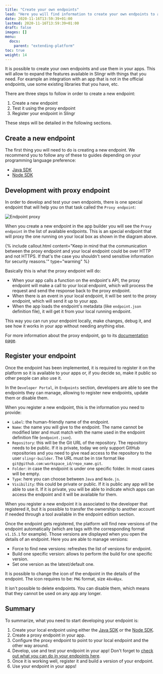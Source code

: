 ```yaml
---
title: "Create your own endpoints"
lead: "Here you will find information to create your own endpoints to add more features to your app."
date: 2020-11-16T13:59:39+01:00
lastmod: 2020-11-16T13:59:39+01:00
draft: false
images: []
menu:
  docs:
    parent: "extending-platform"
toc: true
weight: 14
---
```


It is possible to create your own endpoints and use them in your apps. This will allow to expand the
features available in Slingr with things that you need. For example an integration with an app that
is not in the official endpoints, use some existing libraries that you have, etc.

There are three steps to follow in order to create a new endpoint:
 
1. Create a new endpoint
1. Test it using the proxy endpoint
1. Register your endpoint in Slingr

These steps will be detailed in the following sections.

## Create a new endpoint

The first thing you will need to do is creating a new endpoint. We recommend you to follow any of these to
guides depending on your programming language preference:

- [Java SDK]({{site.baseurl}}/extensions-java-sdk.html)
- [Node SDK]({{site.baseurl}}/extensions-node-sdk.html)

## Development with proxy endpoint

In order to develop and test your own endpoints, there is one special endpoint that will help you on that task 
called the `Proxy endpoint`:

![Endpoint proxy](https://maximiranda.github.io/slingrDoc/images/vendor/extending/endpoint-proxy.png)

When you create a new endpoint in the app builder you will see the `Proxy endpoint` in the list of
available endpoints. This is an special endpoint that will proxy the one running on your local
box as shown in the diagram above.

{% include callout.html content="Keep in mind that the communication between the proxy endpoint and your local endpoint could be over HTTP and not HTTPS. If that's the case you shouldn't send sensitive information for security reasons.'" type="warning" %} 

Basically this is what the proxy endpoint will do:

- When your app calls a function on the endpoint's API, the proxy endpoint will make a call to your 
  local endpoint, which will process the request and send the response back to the proxy endpoint.
- When there is an event in your local endpoint, it will be sent to the proxy endpoint, which will
  send it up to your app.
- When the app loads the endpoint's metadata (like `endpoint.json` definition file), it will get it
  from your local running endpoint.
  
This way you can run your endpoint locally, make changes, debug it, and see how it works in your
app without needing anything else.

For more information about the proxy endpoint, go to its [documentation page]({{site.baseurl}}/endpoints-proxy.html).

## Register your endpoint

Once the endpoint has been implemented, it is required to register it on the platform so it is available to your apps or, 
if you decide so, make it public so other people can also use it.

In the `Developer Portal`, in `Endpoints` section, developers are able to see the endpoints they can manage, allowing 
to register new endpoints, update them or disable them.

When you register a new endpoint, this is the information you need to provide:

- `Label`: the human-friendly name of the endpoint. 
- `Name`: the name you will give to the endpoint. The name cannot be modified later and must match with the name used in 
   the endpoint definition file (`endpoint.json`).
- `Repository`: this will be the Git URL of the repository. The repository needs to be public. If it is private, today 
   we only support GitHub repositories and you need to give read access to the repository to the user `slingr-builder`. 
   The URL must be in `SSH` format like `git@github.com:workspace_id/repo_name.git`. 
- `Folder`: in case the endpoint is under one specific folder. In most cases will be empty.
- `Type`: here you can choose between `Java` and `Node.js`. 
- `Visibility`: this could be private or public. If it is public any app will be able to use it. If it is private, you 
   will be able to indicate which apps can access the endpoint and it will be available for them.

When you register a new endpoint it is associated to the developer that registered it, but it is possible to transfer 
the ownership to another account if needed through a tool available in the endpoint edition section.

Once the endpoint gets registered, the platform will find new versions of the endpoint automatically (which are tags with 
the corresponding format `v1.15.1` for example). Those versions are displayed when you open the details of an endpoint. 
Here you are able to manage versions:

- Force to find new versions: refreshes the list of versions for endpoint.
- Build one specific version: allows to perform the build for one specific version.
- Set one version as the latest/default one. 

It is possible to change the icon of the endpoint in the details of the endpoint. The icon requires to be: `PNG` format, 
size `48x48px`.

It isn't possible to delete endpoints. You can disable them, which means that they cannot be used on any app any longer.  

## Summary

To summarize, what you need to start developing your endpoint is:

1. Create your local endpoint using either the [Java SDK]({{site.baseurl}}/extensions-java-sdk.html) 
  or the [Node SDK]({{site.baseurl}}/extensions-node-sdk.html).
1. Create a proxy endpoint in your app.
1. Configure the proxy endpoint to point to your local endpoint and the other way around.
1. Develop, use and test your endpoint in your app! Don't forget to [check out what you can do in
   your endpoints here]({{site.baseurl}}/extensions-common-features.html).
1. Once it is working well, register it and build a version of your endpoint.
1. Use your endpoint in your apps!
